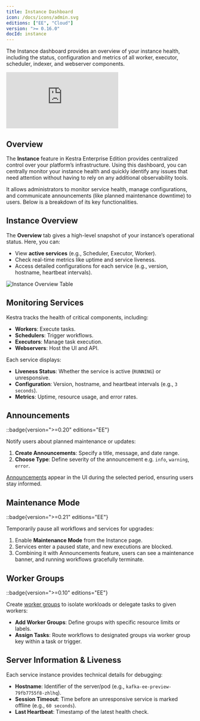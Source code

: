 ```yaml
---
title: Instance Dashboard
icon: /docs/icons/admin.svg
editions: ["EE", "Cloud"]
version: ">= 0.16.0"
docId: instance
---
```


The Instance dashboard provides an overview of your instance health, including the status, configuration and metrics of all worker, executor, scheduler, indexer, and webserver components.

<div class="video-container">
    <iframe src="https://www.youtube.com/embed/pcC3OAJPQao?si=x9LWlBHG-WMuHTdW" title="YouTube video player" frameborder="0" allow="accelerometer; autoplay; clipboard-write; encrypted-media; gyroscope; picture-in-picture; web-share" referrerpolicy="strict-origin-when-cross-origin" allowfullscreen></iframe>
</div>

## Overview

The **Instance** feature in Kestra Enterprise Edition provides centralized control over your platform’s infrastructure. Using this dashboard, you can centrally monitor your instance health and quickly identify any issues that need attention without having to rely on any additional observability tools.

It allows administrators to monitor service health, manage configurations, and communicate announcements (like planned maintenance downtime) to users. Below is a breakdown of its key functionalities.


## Instance Overview

The **Overview** tab gives a high-level snapshot of your instance’s operational status. Here, you can:
- View **active services** (e.g., Scheduler, Executor, Worker).
- Check real-time metrics like uptime and service liveness.
- Access detailed configurations for each service (e.g., version, hostname, heartbeat intervals).

![Instance Overview Table](/docs/enterprise/instance-table.png)

## Monitoring Services

Kestra tracks the health of critical components, including:
- **Workers**: Execute tasks.
- **Schedulers**: Trigger workflows.
- **Executors**: Manage task execution.
- **Webservers**: Host the UI and API.

Each service displays:
- **Liveness Status**: Whether the service is active (`RUNNING`) or unresponsive.
- **Configuration**: Version, hostname, and heartbeat intervals (e.g., `3 seconds`).
- **Metrics**: Uptime, resource usage, and error rates.

## Announcements

::badge{version=">=0.20" editions="EE"}

Notify users about planned maintenance or updates:
1. **Create Announcements**: Specify a title, message, and date range.
2. **Choose Type**: Define severity of the announcement e.g. `info`, `warning`, `error`.

[Announcements](./announcements.md) appear in the UI during the selected period, ensuring users stay informed.

## Maintenance Mode

::badge{version=">=0.21" editions="EE"}

Temporarily pause all workflows and services for upgrades:
1. Enable **Maintenance Mode** from the Instance page.
2. Services enter a paused state, and new executions are blocked.
3. Combining it with Announcements feature, users can see a maintenance banner, and running workflows gracefully terminate.

## Worker Groups

::badge{version=">=0.10" editions="EE"}

Create [worker groups](../04.scalability/worker-group.md) to isolate workloads or delegate tasks to given workers:
- **Add Worker Groups**: Define groups with specific resource limits or labels.
- **Assign Tasks**: Route workflows to designated groups via worker group key within a task or trigger.


## Server Information & Liveness

Each service instance provides technical details for debugging:
- **Hostname**: Identifier of the server/pod (e.g., `kafka-ee-preview-79fb7755f8-zhlhq`).
- **Session Timeout**: Time before an unresponsive service is marked offline (e.g., `60 seconds`).
- **Last Heartbeat**: Timestamp of the latest health check.
